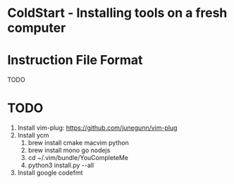 # ColdStart - Installing tools on a fresh computer


# Instruction File Format

TODO

# TODO

1. Install vim-plug: https://github.com/junegunn/vim-plug
1. Install ycm
   1. brew install cmake macvim python
   1. brew install mono go nodejs
   1. cd ~/.vim/bundle/YouCompleteMe
   1. python3 install.py --all
1. Install google codefmt
